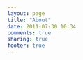 ```yaml
---
layout: page
title: "About"
date: 2011-07-30 10:34
comments: true
sharing: true
footer: true
---
```

